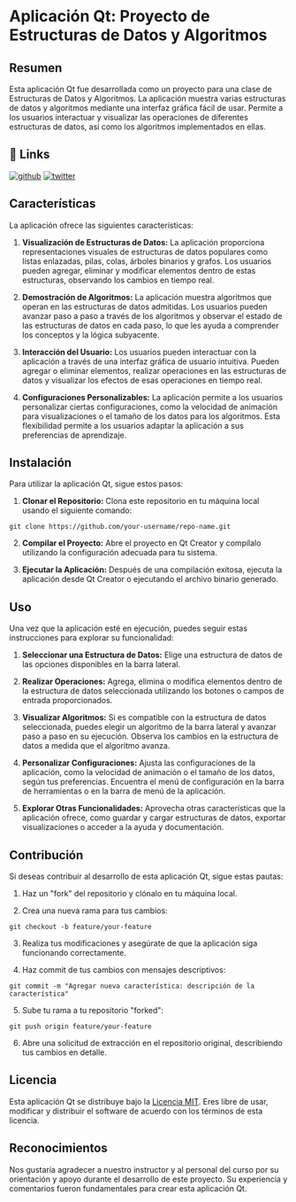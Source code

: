 
#  Aplicación Qt: Proyecto de Estructuras de Datos y Algoritmos

## Resumen
Esta aplicación Qt fue desarrollada como un proyecto para una clase de Estructuras de Datos y Algoritmos. La aplicación muestra varias estructuras de datos y algoritmos mediante una interfaz gráfica fácil de usar. Permite a los usuarios interactuar y visualizar las operaciones de diferentes estructuras de datos, así como los algoritmos implementados en ellas.
## 🔗 Links

[![github](https://img.shields.io/badge/github-0a0a0a?style=for-the-badge&logo=github&logoColor=white)](https://www.linkedin.com/)
[![twitter](https://img.shields.io/badge/twitter-1DA1F2?style=for-the-badge&logo=twitter&logoColor=white)](https://twitter.com/)

## Características
La aplicación ofrece las siguientes características:

1. **Visualización de Estructuras de Datos:** La aplicación proporciona representaciones visuales de estructuras de datos populares como listas enlazadas, pilas, colas, árboles binarios y grafos. Los usuarios pueden agregar, eliminar y modificar elementos dentro de estas estructuras, observando los cambios en tiempo real.

2. **Demostración de Algoritmos:** La aplicación muestra algoritmos que operan en las estructuras de datos admitidas. Los usuarios pueden avanzar paso a paso a través de los algoritmos y observar el estado de las estructuras de datos en cada paso, lo que les ayuda a comprender los conceptos y la lógica subyacente.

3. **Interacción del Usuario:** Los usuarios pueden interactuar con la aplicación a través de una interfaz gráfica de usuario intuitiva. Pueden agregar o eliminar elementos, realizar operaciones en las estructuras de datos y visualizar los efectos de esas operaciones en tiempo real.

4. **Configuraciones Personalizables:** La aplicación permite a los usuarios personalizar ciertas configuraciones, como la velocidad de animación para visualizaciones o el tamaño de los datos para los algoritmos. Esta flexibilidad permite a los usuarios adaptar la aplicación a sus preferencias de aprendizaje.

## Instalación
Para utilizar la aplicación Qt, sigue estos pasos:

1. **Clonar el Repositorio:** Clona este repositorio en tu máquina local usando el siguiente comando:
```
git clone https://github.com/your-username/repo-name.git
```

2. **Compilar el Proyecto:** Abre el proyecto en Qt Creator y compílalo utilizando la configuración adecuada para tu sistema.

3. **Ejecutar la Aplicación:** Después de una compilación exitosa, ejecuta la aplicación desde Qt Creator o ejecutando el archivo binario generado.

## Uso
Una vez que la aplicación esté en ejecución, puedes seguir estas instrucciones para explorar su funcionalidad:

1. **Seleccionar una Estructura de Datos:** Elige una estructura de datos de las opciones disponibles en la barra lateral.

2. **Realizar Operaciones:** Agrega, elimina o modifica elementos dentro de la estructura de datos seleccionada utilizando los botones o campos de entrada proporcionados.

3. **Visualizar Algoritmos:** Si es compatible con la estructura de datos seleccionada, puedes elegir un algoritmo de la barra lateral y avanzar paso a paso en su ejecución. Observa los cambios en la estructura de datos a medida que el algoritmo avanza.

4. **Personalizar Configuraciones:** Ajusta las configuraciones de la aplicación, como la velocidad de animación o el tamaño de los datos, según tus preferencias. Encuentra el menú de configuración en la barra de herramientas o en la barra de menú de la aplicación.

5. **Explorar Otras Funcionalidades:** Aprovecha otras características que la aplicación ofrece, como guardar y cargar estructuras de datos, exportar visualizaciones o acceder a la ayuda y documentación.

## Contribución
Si deseas contribuir al desarrollo de esta aplicación Qt, sigue estas pautas:

1. Haz un "fork" del repositorio y clónalo en tu máquina local.

2. Crea una nueva rama para tus cambios:
```
git checkout -b feature/your-feature
```

3. Realiza tus modificaciones y asegúrate de que la aplicación siga funcionando correctamente.

4. Haz commit de tus cambios con mensajes descriptivos:
```
git commit -m "Agregar nueva característica: descripción de la característica"
```

5. Sube tu rama a tu repositorio "forked":
```
git push origin feature/your-feature
```

6. Abre una solicitud de extracción en el repositorio original, describiendo tus cambios en detalle.

## Licencia
Esta aplicación Qt se distribuye bajo la [Licencia MIT](https://opensource.org/licenses/MIT). Eres libre de usar, modificar y distribuir el software de acuerdo con los términos de esta licencia.

## Reconocimientos
Nos gustaría agradecer a nuestro instructor y al personal del curso por su orientación y apoyo durante el desarrollo de este proyecto. Su experiencia y comentarios fueron fundamentales para crear esta aplicación Qt.

